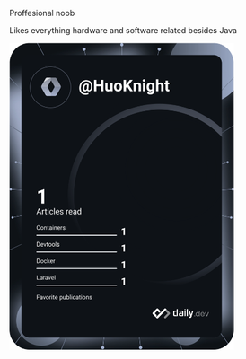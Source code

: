Proffesional noob

Likes everything hardware and software related besides Java

<img src="https://github.com/huoknight/huoknight/blob/master/devcard.svg" width="400" alt="HuoKnight's Dev Card"/></a>

